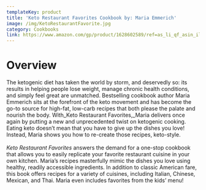 ```yaml
---
templateKey: product
title: 'Keto Restaurant Favorites Cookbook by: Maria Emmerich'
image: /img/KetoRestaurantFavorite.jpg
category: Cookbooks
link: https://www.amazon.com/gp/product/1628602589/ref=as_li_qf_asin_il_tl?ie=UTF8&tag=boisewgw-20&creative=9325&linkCode=as2&creativeASIN=1628602589&linkId=2e0e09410a40d7f3574d76b3dd9a59e6
---
```


# Overview

The ketogenic diet has taken the world by storm, and deservedly so: its results in helping people lose weight, manage chronic health conditions, and simply feel great are unmatched. Bestselling cookbook author Maria Emmerich sits at the forefront of the keto movement and has become the go-to source for high-fat, low-carb recipes that both please the palate and nourish the body. With_Keto Restaurant Favorites,_Maria delivers once again by putting a new and unprecedented twist on ketogenic cooking. Eating keto doesn’t mean that you have to give up the dishes you love! Instead, Maria shows you how to re-create those recipes, keto-style.\
\
_Keto Restaurant Favorites_ answers the demand for a one-stop cookbook that allows you to easily replicate your favorite restaurant cuisine in your own kitchen. Maria’s recipes masterfully mimic the dishes you love using healthy, readily accessible ingredients. In addition to classic American fare, this book offers recipes for a variety of cuisines, including Italian, Chinese, Mexican, and Thai. Maria even includes favorites from the kids’ menu!
